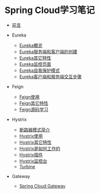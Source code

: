 # Spring Cloud学习笔记

- [前言](introduction.md) 

- Eureka
  
  - [Eureka概览](eureka-introduction.md)  
  - [Eureka服务端和客户端的创建](eureka.md)  
  - [Eureka其它特性](eureka2.md)   
  - [Eureka监控页面](eureka-monitor.md)    
  - [Eureka自我保护模式](eureka-self-preservation.md)  
  - [Eureka客户端和服务端交互步骤](eureka-client-server-interaction.md)  

- Feign
  
  - [Feign使用](using-feign.md)    
  - [Feign其它特性](feign-other-feature.md) 
  - [Feign源码学习](feign-src-study.md)

- Hystrix
  
  - [断路器模式简介](circuit-breaker-intro.md)
  - [Hystrix使用](using-hystrix.md) 
  - [Hystrix其它特性](hystrix-other-feature.md)
  - [Hystrix是如何工作的](how-hystrix-works.md)
  - [Hystrix插件](hystrix-plugins.md)
  - [Hystrix监控台](hystrix-dashboard.md)
  - [Turbine](using-turbine.md)

- Gateway
  
  - [Spring Cloud Gateway](spring-cloud-gateway.md)
